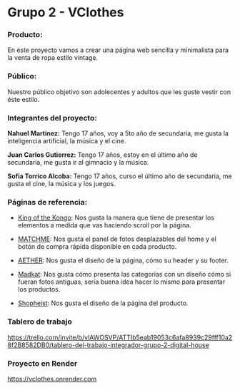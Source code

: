 # Grupo 2 - VClothes

### Producto:

En éste proyecto vamos a crear una página web sencilla y minimalista para la venta de ropa estilo vintage.

### Público:

Nuestro público objetivo son adolecentes y adultos que les guste vestir con éste estilo.

### Integrantes del proyecto:

**Nahuel Martinez:** Tengo 17 años, voy a 5to año de secundaria, me gusta la inteligencia artificial, la música y el cine.

**Juan Carlos Gutierrez:** Tengo 17 años, estoy en el último año de secundaria, me gusta ir al gimnacio y la música.

**Sofia Torrico Alcoba:** Tengo 17 años, curso el último año de secundaria, me gusta el cine, la música y los juegos.

### Páginas de referencia:

- [King of the Kongo](https://kingofthekongo.com.ar/?gclid=Cj0KCQjwtamlBhD3ARIsAARoaEwbVtaBo5-xSj77Yv-0lIgoKstvGc3xIu6PE2CFtSpQ8MH76gVx80IaAhrfEALw_wcB "King of the Kongo"): Nos gusta la manera que tiene de presentar los elementos a medida que vas haciendo scroll por la página.

- [MATCHME](https://www.matchme.com.ar/?gclid=Cj0KCQjwtamlBhD3ARIsAARoaEyyvtztgEqxjeJzzE-T7mBWlk49USyxnr8TjjnMjw5OJUUZuYly9KsaAks8EALw_wcB "MATCHME"): Nos gusta el panel de fotos desplazables del home y el botón de compra rápida disponible en cada producto.

- [AETHER](https://aetherapparel.com/ "AETHER"): Nos gusta el diseño de la página, cómo su header y su footer.

- [Madkat](https://www.madkat.store/es/ "Madkat"): Nos gusta cómo presenta las categorías con un diseño cómo si fueran fotos antiguas, sería buena idea hacer lo mismo para presentar los productos.

- [Shopheist](https://www.shopheist.com/ "Shopheist"): Nos gusta el diseño de la página del producto.

### Tablero de trabajo

https://trello.com/invite/b/vlAWOSVP/ATTIb5eab19053c6afa8939c29fff10a28f2B8582DB0/tablero-del-trabajo-integrador-grupo-2-digital-house

### Proyecto en Render

https://vclothes.onrender.com
